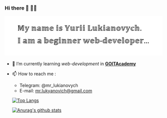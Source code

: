 ### Hi there 👋       💙💛

![logo image](logo-01.png)

- 🌱 I’m currently learning _web-development_ in
  [**GOITAcademy**](https://goit.ua/)
- 📫 How to reach me :

  - Telegram: @mr_lukianovych
  - E-mail: mr.lukyanovich@gmail.com

  [![Top Langs](https://github-readme-stats.vercel.app/api/top-langs/?username=YuriiLukianovych)](https://github.com/YuriiLukianovych/github-readme-stats)

  [![Anurag's github stats](https://github-readme-stats.vercel.app/api?username=YuriiLukianovych&show_icons=true)](https://github.com/YuriiLukianovych/github-readme-stats)
